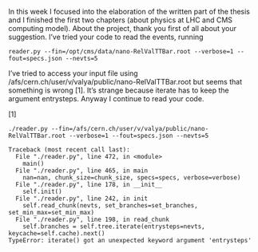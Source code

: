 ﻿In this week I focused into the elaboration of the written part of the thesis and I finished the first two chapters (about physics at LHC and CMS computing model).
About the project, thank you first of all about your suggestion. I’ve tried your code to read the events, running

    reader.py --fin=/opt/cms/data/nano-RelValTTBar.root --verbose=1 --fout=specs.json --nevts=5

I’ve tried to access your input file using
/afs/cern.ch/user/v/valya/public/nano-RelValTTBar.root
but seems that something is wrong [1]. It’s strange because iterate has to keep the argument entrysteps.
Anyway I continue to read your code.

[1]

    ./reader.py --fin=/afs/cern.ch/user/v/valya/public/nano-RelValTTBar.root --verbose=1 --fout=specs.json --nevts=5

    Traceback (most recent call last):
      File "./reader.py", line 472, in <module>
        main()
      File "./reader.py", line 465, in main
        nan=nan, chunk_size=chunk_size, specs=specs, verbose=verbose)
      File "./reader.py", line 178, in __init__
        self.init()
      File "./reader.py", line 242, in init
        self.read_chunk(nevts, set_branches=set_branches, set_min_max=set_min_max)
      File "./reader.py", line 198, in read_chunk
        self.branches = self.tree.iterate(entrysteps=nevts, keycache=self.cache).next()
    TypeError: iterate() got an unexpected keyword argument 'entrysteps'